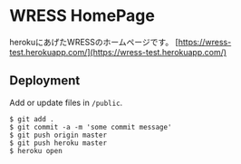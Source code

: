 # WRESS HomePage

herokuにあげたWRESSのホームページです。
[https://wress-test.herokuapp.com/](https://wress-test.herokuapp.com/)

## Deployment

Add or update files in `/public`.

    $ git add .
    $ git commit -a -m 'some commit message'
    $ git push origin master
    $ git push heroku master
    $ heroku open
